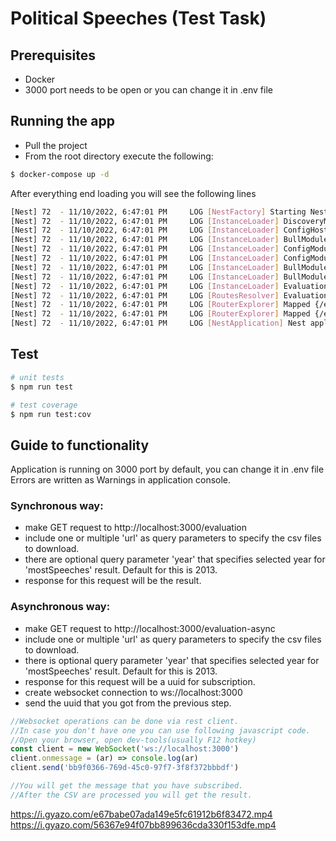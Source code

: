 # Political Speeches (Test Task)

## Prerequisites

- Docker
- 3000 port needs to be open or you can change it in .env file

## Running the app

- Pull the project
- From the root directory execute the following:
```bash
$ docker-compose up -d
```
After everything end loading you will see the following lines

```bash
[Nest] 72  - 11/10/2022, 6:47:01 PM     LOG [NestFactory] Starting Nest application...
[Nest] 72  - 11/10/2022, 6:47:01 PM     LOG [InstanceLoader] DiscoveryModule dependencies initialized +16ms
[Nest] 72  - 11/10/2022, 6:47:01 PM     LOG [InstanceLoader] ConfigHostModule dependencies initialized +0ms
[Nest] 72  - 11/10/2022, 6:47:01 PM     LOG [InstanceLoader] BullModule dependencies initialized +1ms
[Nest] 72  - 11/10/2022, 6:47:01 PM     LOG [InstanceLoader] ConfigModule dependencies initialized +0ms
[Nest] 72  - 11/10/2022, 6:47:01 PM     LOG [InstanceLoader] ConfigModule dependencies initialized +0ms
[Nest] 72  - 11/10/2022, 6:47:01 PM     LOG [InstanceLoader] BullModule dependencies initialized +0ms
[Nest] 72  - 11/10/2022, 6:47:01 PM     LOG [InstanceLoader] BullModule dependencies initialized +4ms
[Nest] 72  - 11/10/2022, 6:47:01 PM     LOG [InstanceLoader] EvaluationModule dependencies initialized +0ms
[Nest] 72  - 11/10/2022, 6:47:01 PM     LOG [RoutesResolver] EvaluationController {/}: +6ms
[Nest] 72  - 11/10/2022, 6:47:01 PM     LOG [RouterExplorer] Mapped {/evaluation, GET} route +2ms
[Nest] 72  - 11/10/2022, 6:47:01 PM     LOG [RouterExplorer] Mapped {/evaluation-async, GET} route +0ms
[Nest] 72  - 11/10/2022, 6:47:01 PM     LOG [NestApplication] Nest application successfully started +3ms
```

## Test

```bash
# unit tests
$ npm run test

# test coverage
$ npm run test:cov
```

## Guide to functionality

Application is running on 3000 port by default, you can change it in .env file
Errors are written as Warnings in application console.

### Synchronous way:
- make GET request to http://localhost:3000/evaluation
- include one or multiple 'url' as query parameters to specify the csv files to download.
- there are optional query parameter 'year' that specifies selected year for 'mostSpeeches' result. Default for this is 2013.
- response for this request will be the result.

### Asynchronous way:
- make GET request to http://localhost:3000/evaluation-async
- include one or multiple 'url' as query parameters to specify the csv files to download.
- there is optional query parameter 'year' that specifies selected year for 'mostSpeeches' result. Default for this is 2013.
- response for this request will be a uuid for subscription.
- create websocket connection to ws://localhost:3000
- send the uuid that you got from the previous step.

```javascript
//Websocket operations can be done via rest client. 
//In case you don't have one you can use following javascript code.
//Open your browser, open dev-tools(usually F12 hotkey)
const client = new WebSocket('ws://localhost:3000')
client.onmessage = (ar) => console.log(ar)
client.send('bb9f0366-769d-45c0-97f7-3f8f372bbbdf')

//You will get the message that you have subscribed.
//After the CSV are processed you will get the result.
```

https://i.gyazo.com/e67babe07ada149e5fc61912b6f83472.mp4
https://i.gyazo.com/56367e94f07bb899636cda330f153dfe.mp4
